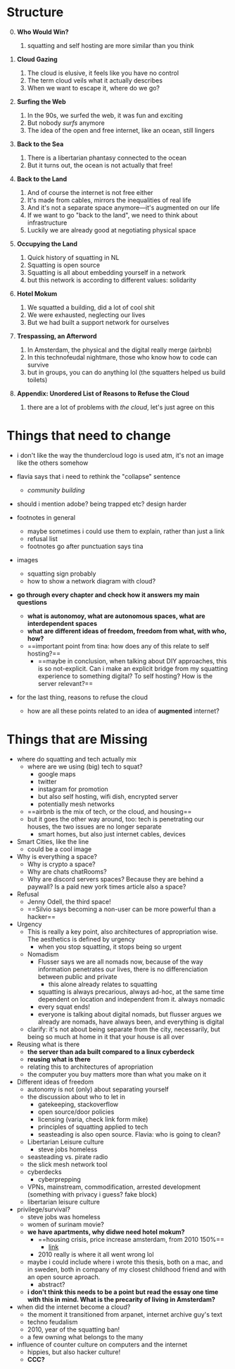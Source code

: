 # Structure

0. **Who Would Win?**
   1. squatting and self hosting are more similar than you think

1. **Cloud Gazing**
   1. The cloud is elusive, it feels like you have no control
   2. The term cloud veils what it actually describes
   3. When we want to escape it, where do we go?
2. **Surfing the Web**
   1. In the 90s, we surfed the web, it was fun and exciting
   2. But nobody *surfs* anymore
   3. The idea of the open and free internet, like an ocean, still lingers
3. **Back to the Sea**
   1. There is a libertarian phantasy connected to the ocean
   1. But it turns out, the ocean is not actually that free!
4. **Back to the Land**
   1. And of course the internet is not free either
   2. It's made from cables, mirrors the inequalities of real life
   3. And it's not a separate space anymore—it's augmented on our life
   4. If we want to go "back to the land", we need to think about infrastructure
   4. Luckily we are already good at negotiating physical space
5. **Occupying the Land**
   1. Quick history of squatting in NL
   2. Squatting is open source
   3. Squatting is all about embedding yourself in a network
   4. but this network is according to different values: solidarity
6. **Hotel Mokum**
   1. We squatted a building, did a lot of cool shit
   2. We were exhausted, neglecting our lives
   3. But we had built a support network for ourselves
7. **Trespassing, an Afterword**
   1. In Amsterdam, the physical and the digital really merge (airbnb)
   2. In this technofeudal nightmare, those who know how to code can survive
   3. but in groups, you can do anything lol (the squatters helped us build toilets)
8. **Appendix: Unordered List of Reasons to Refuse the Cloud**
   1. there are a lot of problems with *the cloud*, let's just agree on this

# Things that need to change

- i don't like the way the thundercloud logo is used atm, it's not an image like the others somehow
- flavia says that i need to rethink the "collapse" sentence
  - *community building*
- should i mention adobe? being trapped etc? design harder

- footnotes in general
  - maybe sometimes i could use them to explain, rather than just a link
  - refusal list
  - footnotes go after punctuation says tina
- images
  - squatting sign probably
  - how to show a network diagram with cloud?
- **go through every chapter and check how it answers my main questions**
  - **what is autonomoy, what are autonomous spaces, what are interdependent spaces**
  - **what are different ideas of freedom, freedom from what, with who, how?**
  - ==important point from tina: how does any of this relate to self hosting?==
    - ==maybe in conclusion, when talking about DIY approaches, this is so not-explicit. Can i make an explicit bridge from my squatting experience to something digital? To self hosting? How is the server relevant?==
- for the last thing, reasons to refuse the cloud
  - how are all these points related to an idea of **augmented** internet?

# Things that are Missing

- where do squatting and tech actually mix
  - where are we using (big) tech to squat?
    - google maps
    - twitter
    - instagram for promotion
    - but also self hosting, wifi dish, encrypted server
    - potentially mesh networks
  - ==airbnb is the mix of tech, or the cloud, and housing==
  - but it goes the other way around, too: tech is penetrating our houses, the two issues are no longer separate
    - smart homes, but also just internet cables, devices
- Smart Cities, like the line
  - could be a cool image
- Why is everything a space?
  - Why is crypto a space?
  - Why are chats chatRooms?
  - Why are discord servers spaces? Because they are behind a paywall? Is a paid new york times article also a space?
- Refusal
  - Jenny Odell, the third space!
  - ==Silvio says becoming a non-user can be more powerful than a hacker==
- Urgency
  - This is really a key point, also architectures of appropriation wise. The aesthetics is defined by urgency
    - when you stop squatting, it stops being so urgent
  - Nomadism
    - Flusser says we are all nomads now, because of the way information penetrates our lives, there is no differenciation between public and private
      - this alone already relates to squatting
    - squatting is always precarious, always ad-hoc, at the same time dependent on location and independent from it. always nomadic
    - every squat ends!
    - everyone is talking about digital nomads, but flusser argues we already are nomads, have always been, and everything is digital
  - clarify: it's not about being separate from the city, necessarily, but being so much at home in it that your house is all over
- Reusing what is there
  - **the server than ada built compared to a linux cyberdeck**
  - **reusing what is there**
  - relating this to architectures of apropriation
  - the computer you buy matters more than what you make on it
- Different ideas of freedom
  - autonomy is not (only) about separating yourself
  - the discussion about who to let in
    - gatekeeping, stackoverflow
    - open source/door policies
    - licensing (varia, check link form mike)
    - principles of squatting applied to tech
    - seasteading is also open source. Flavia: who is going to clean?
  - Libertarian Leisure culture
    - steve jobs homeless
  - seasteading vs. pirate radio
  - the slick mesh network tool
  - cyberdecks
    - cyberprepping
  - VPNs, mainstream, commodification, arrested development (something with privacy i guess? fake block)
  - libertarian leisure culture
- privilege/survival?
  - steve jobs was homeless
  - women of surinam movie?
  - **we have apartments, why didwe need hotel mokum?**
    - ==housing crisis, price increase amsterdam, from 2010 150%==
      - [link](https://www.statista.com/statistics/612227/average-rent-in-four-largest-cities-in-the-netherlands-by-city/)
    - 2010 really is where it all went wrong lol
  - maybe i could include where i wrote this thesis, both on a mac, and in sweden, both in company of my closest childhood friend and with an open source aproach.
    - abstract?
  - **i don't think this needs to be a point but read the essay one time with this in mind. What is the precarity of living in Amsterdam?**
- when did the internet become a cloud?
  - the moment it transitioned from arpanet, internet archive guy's text
  - techno feudalism
  - 2010, year of the squatting ban!
  - a few owning what belongs to the many
- influence of counter culture on computers and the internet
  - hippies, but also hacker culture!
  - **CCC?**